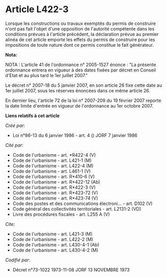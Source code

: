 # Article L422-3

Lorsque les constructions ou travaux exemptés du permis de construire n'ont pas fait l'objet d'une opposition de l'autorité
compétente dans les conditions prévues à l'article précédent, la déclaration prévue au premier alinéa de cet article emporte
les effets du permis de construire pour les impositions de toute nature dont ce permis constitue le fait générateur.

**Nota:**

NOTA : L'article 41 de l'ordonnance n° 2005-1527 énonce : "La présente ordonnance entrera en vigueur à des dates fixées par
décret en Conseil d'Etat et au plus tard le 1er juillet 2007."

Le décret n° 2007-18 du 5 janvier 2007, en son article 26 fixe cette date au 1er juillet 2007, sous les réserves énoncées
dans ce même article 26.

En dernier lieu, l'article 72 de la loi n° 2007-209 du 19 février 2007 reporte la date limite d'entrée en vigueur de
l'ordonnance au 1er octobre 2007.

**Liens relatifs à cet article**

_Créé par_:

  - Loi n°86-13 du 6 janvier 1986 - art. 4 () JORF 7 janvier 1986

_Cité par_:

  - Code de l'urbanisme - art. *R422-4 (V)
  - Code de l'urbanisme - art. L421-1 (M)
  - Code de l'urbanisme - art. L422-4 (M)
  - Code de l'urbanisme - art. L461-1 (V)
  - Code de l'urbanisme - art. R*410-6 (V)
  - Code de l'urbanisme - art. R*422-12 (Ab)
  - Code de l'urbanisme - art. R*422-3 (V)
  - Code de l'urbanisme - art. R*423-72 (V)
  - Code de l'urbanisme - art. R*423-74 (V)
  - Code des postes et des communications électroni... - art. D102 (V)
  - Code général des collectivités territoriales - art. L2131-2 (VD)
  - Livre des procédures fiscales - art. L255 A (V)

_Cite_:

  - Code de l'urbanisme - art. L421-3 (M)
  - Code de l'urbanisme - art. L422-2 (M)
  - Code de l'urbanisme - art. L430-4-1 (Ab)
  - Code de l'urbanisme - art. L430-4-2 (M)

_Codifié par_:

  - Décret n°73-1022 1973-11-08 JORF 13 NOVEMBRE 1973
